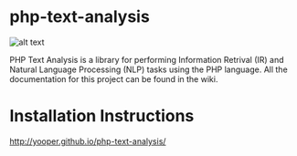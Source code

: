 php-text-analysis
=============
![alt text](https://travis-ci.org/yooper/php-text-analysis.svg?branch=master "Build status")


PHP Text Analysis is a library for performing Information Retrival (IR) and Natural Language Processing (NLP) tasks using the PHP language. All the documentation for this project can be found in the wiki. 

Installation Instructions
=============

http://yooper.github.io/php-text-analysis/
